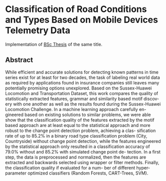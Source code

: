 # Classification of Road Conditions and Types Based on Mobile Devices Telemetry Data

Implementation of [BSc Thesis](https://github.com/lorenz0890/road_condition_classification/blob/master/BSc_Kummer.pdf) of the same title.

## Abstract

While efficient and accurate solutions for detecting known patterns in
time series exist for at least for two decades, the task of labeling
real world data as required by applications found in insurance companies still leaves many potentially promising options unexplored.
Based on the Sussex-Huawei Locomotion and Transportation Dataset,
this work compares the quality of statistically extracted features,
grammar and similarity based motif discov-
ery with one another as well as the results found during the Sussex-Huawei
Locomotion Challenge. In a machine learning approach carefully en-
gineered based on existing solutions to similar problems, we were
able show that the classification quality of the features extracted by the
motif based approach are at least equal to the statistical approach and
more robust to the change point detection problem, achieving a clas-
sification rate of up to 85.2% in a binary road type classification problem
(City, Countryside) without change point detection, while the features
engineered by the statistical approach only resulted in a classification
accuracy of 79.0% without and 85.2% with simulated change point de-
tection. In a first step, the data is preprocessed and normalized, then
the features are extracted and backwards selected using wrapper or filter
methods. Finally, the classification quality if evaluated for a num-
ber of different hyper-parameter optimized classifiers (Random Forests,
CART-Trees, SVM).
